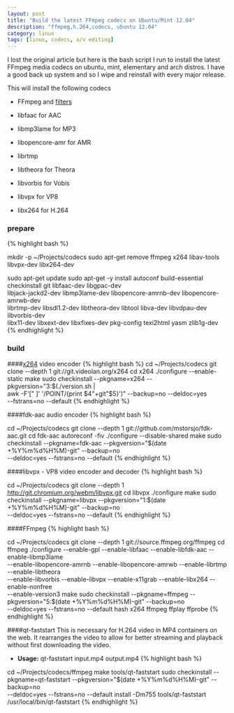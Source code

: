 ```yaml
---
layout: post
title: "Build the latest FFmpeg codecs on Ubuntu/Mint 12.04"
description: "ffmpeg,h.264,codecs, ubuntu 12.04"
category: linux
tags: [linux, codecs, a/v editing]
---
```

I lost the original article but here is the bash script I run to install the latest FFmpeg media codecs on ubuntu, mint, elementary and arch distros. I have a good back up system and so I wipe and reinstall with every major release.

This will install the following codecs

* FFmpeg and [filters](http://ffmpeg.org/trac/ffmpeg/wiki/FilteringGuide#ListofFilters)

* libfaac for AAC

* libmp3lame for MP3

* libopencore-amr for AMR

* librtmp

* libtheora for Theora

* libvorbis for Vobis

* libvpx for VP8

* libx264 for H.264

### prepare

{% highlight bash %}

mkdir -p ~/Projects/codecs
sudo apt-get remove ffmpeg x264 libav-tools libvpx-dev libx264-dev

sudo apt-get update
sudo apt-get -y install autoconf build-essential checkinstall git libfaac-dev libgpac-dev \
  libjack-jackd2-dev libmp3lame-dev libopencore-amrnb-dev libopencore-amrwb-dev \
  librtmp-dev libsdl1.2-dev libtheora-dev libtool libva-dev libvdpau-dev libvorbis-dev \
  libx11-dev libxext-dev libxfixes-dev pkg-config texi2html yasm zlib1g-dev
{% endhighlight %}


### build 

####[x264](http://ffmpeg.org/trac/ffmpeg/wiki/x264EncodingGuide) video encoder
{% highlight bash %}
cd ~/Projects/codecs
git clone --depth 1 git://git.videolan.org/x264
cd x264
./configure --enable-static
make
sudo checkinstall --pkgname=x264 --pkgversion="3:$(./version.sh | \
  awk -F'[" ]' '/POINT/{print $4"+git"$5}')" --backup=no --deldoc=yes \
  --fstrans=no --default
{% endhighlight %}


####fdk-aac audio encoder
{% highlight bash %}

cd ~/Projects/codecs
git clone --depth 1 git://github.com/mstorsjo/fdk-aac.git
cd fdk-aac
autoreconf -fiv
./configure --disable-shared
make
sudo checkinstall --pkgname=fdk-aac --pkgversion="$(date +%Y%m%d%H%M)-git" --backup=no \
  --deldoc=yes --fstrans=no --default
{% endhighlight %}

####libvpx - VP8 video encoder and decoder
{% highlight bash %}

cd ~/Projects/codecs
git clone --depth 1 http://git.chromium.org/webm/libvpx.git
cd libvpx
./configure
make
sudo checkinstall --pkgname=libvpx --pkgversion="1:$(date +%Y%m%d%H%M)-git" --backup=no \
  --deldoc=yes --fstrans=no --default
{% endhighlight %}

####FFmpeg
{% highlight bash %}

cd ~/Projects/codecs
git clone --depth 1 git://source.ffmpeg.org/ffmpeg
cd ffmpeg
./configure --enable-gpl --enable-libfaac --enable-libfdk-aac --enable-libmp3lame \
  --enable-libopencore-amrnb --enable-libopencore-amrwb --enable-librtmp --enable-libtheora \
  --enable-libvorbis --enable-libvpx --enable-x11grab --enable-libx264 --enable-nonfree \
  --enable-version3
make
sudo checkinstall --pkgname=ffmpeg --pkgversion="5:$(date +%Y%m%d%H%M)-git" --backup=no \
  --deldoc=yes --fstrans=no --default
hash x264 ffmpeg ffplay ffprobe
{% endhighlight %}

####qt-faststart 
This is necessary for H.264 video in MP4 containers on the web. It rearranges the video to allow for better streaming and playback without first downloading the video. 

* __Usage:__ qt-faststart input.mp4 output.mp4
{% highlight bash %}

cd ~/Projects/codecs/ffmpeg
make tools/qt-faststart
sudo checkinstall --pkgname=qt-faststart --pkgversion="$(date +%Y%m%d%H%M)-git" --backup=no \
  --deldoc=yes --fstrans=no --default install -Dm755 tools/qt-faststart \
  /usr/local/bin/qt-faststart
{% endhighlight %}

